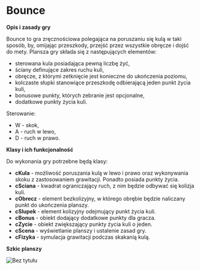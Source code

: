 # Bounce

**Opis i zasady gry**

Bounce to gra zręcznościowa polegająca na poruszaniu się kulą w taki sposób, by, omijając przeszkody, przejść przez wszystkie obręcze i dojść do mety. Plansza gry składa się z następujących elementów:
- sterowana kula posiadająca pewną liczbę żyć,
- ściany definujące zakres ruchu kuli,
- obręcze, z którymi zetknięcie jest konieczne do ukończenia poziomu,
- kolczaste słupki stanowiące przeszkodę odbierającą jeden punkt życia kuli,
- bonusowe punkty, których zebranie jest opcjonalne,
- dodatkowe punkty życia kuli.

Sterowanie:
- W - skok,
- A - ruch w lewo,
- D - ruch w prawo.


**Klasy i ich funkcjonalność**

Do wykonania gry potrzebne będą klasy:
- **cKula** \- możliwość poruszania kulą w lewo i prawo oraz wykonywania skoku z zastosowaniem grawitacji. Ponadto posiada punkty życia.
- **cSciana** \- kwadrat ograniczający ruch, z nim będzie odbywać się kolizja kuli.
- **cObrecz** \- element bezkolizyjny, w którego obrębie będzie naliczany punkt do ukończenia planszy.
- **cSlupek** \- element kolizyjny odejmujący punkt życia kuli.
- **cBonus** \- obiekt dodający dodatkowe punkty dla gracza.
- **cZycie** \- obiekt zwiększający punkty życia kuli o jeden.
- **cScena** \- wyświetlanie planszy i ustalenie zasad gry.
- **cFizyka** \- symulacja grawitacji podczas skakanią kulą.

**Szkic planszy**

![Bez tytułu](https://user-images.githubusercontent.com/50639678/58133678-b347ba00-7c24-11e9-9d7f-982cac3641ba.png)
